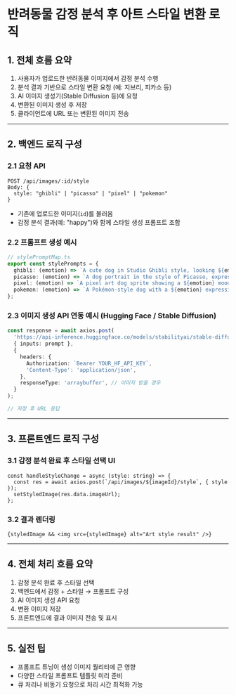 # 반려동물 감정 분석 후 아트 스타일 변환 로직

## 1. 전체 흐름 요약

1. 사용자가 업로드한 반려동물 이미지에서 감정 분석 수행  
2. 분석 결과 기반으로 스타일 변환 요청 (예: 지브리, 피카소 등)  
3. AI 이미지 생성기(Stable Diffusion 등)에 요청  
4. 변환된 이미지 생성 후 저장  
5. 클라이언트에 URL 또는 변환된 이미지 전송

---

## 2. 백엔드 로직 구성

### 2.1 요청 API

```
POST /api/images/:id/style
Body: {
  style: "ghibli" | "picasso" | "pixel" | "pokemon"
}
```

- 기존에 업로드한 이미지(`id`)를 불러옴
- 감정 분석 결과(예: "happy")와 함께 스타일 생성 프롬프트 조합

### 2.2 프롬프트 생성 예시

```ts
// stylePromptMap.ts
export const stylePrompts = {
  ghibli: (emotion) => `A cute dog in Studio Ghibli style, looking ${emotion}`,
  picasso: (emotion) => `A dog portrait in the style of Picasso, expressing ${emotion}`,
  pixel: (emotion) => `A pixel art dog sprite showing a ${emotion} mood`,
  pokemon: (emotion) => `A Pokémon-style dog with a ${emotion} expression`,
};
```

### 2.3 이미지 생성 API 연동 예시 (Hugging Face / Stable Diffusion)

```ts
const response = await axios.post(
  'https://api-inference.huggingface.co/models/stabilityai/stable-diffusion-2',
  { inputs: prompt },
  {
    headers: {
      Authorization: `Bearer YOUR_HF_API_KEY`,
      'Content-Type': 'application/json',
    },
    responseType: 'arraybuffer', // 이미지 받을 경우
  }
);

// 저장 후 URL 응답
```

---

## 3. 프론트엔드 로직 구성

### 3.1 감정 분석 완료 후 스타일 선택 UI

```tsx
const handleStyleChange = async (style: string) => {
  const res = await axios.post(`/api/images/${imageId}/style`, { style });
  setStyledImage(res.data.imageUrl);
};
```

### 3.2 결과 렌더링

```tsx
{styledImage && <img src={styledImage} alt="Art style result" />}
```

---

## 4. 전체 처리 흐름 요약

1. 감정 분석 완료 후 스타일 선택
2. 백엔드에서 감정 + 스타일 → 프롬프트 구성
3. AI 이미지 생성 API 요청
4. 변환 이미지 저장
5. 프론트엔드에 결과 이미지 전송 및 표시

---

## 5. 실전 팁

- 프롬프트 튜닝이 생성 이미지 퀄리티에 큰 영향
- 다양한 스타일 프롬프트 템플릿 미리 준비
- 큐 처리나 비동기 요청으로 처리 시간 최적화 가능